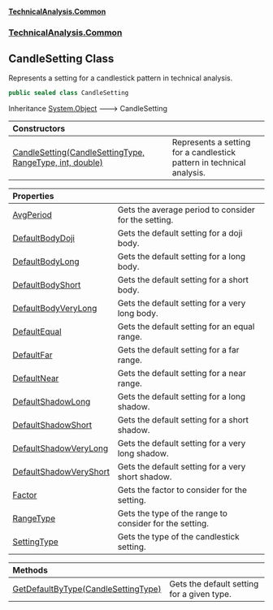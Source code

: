#### [TechnicalAnalysis.Common](TechnicalAnalysis.Common.md 'TechnicalAnalysis.Common')
### [TechnicalAnalysis.Common](TechnicalAnalysis.Common.md#TechnicalAnalysis.Common 'TechnicalAnalysis.Common')

## CandleSetting Class

Represents a setting for a candlestick pattern in technical analysis.

```csharp
public sealed class CandleSetting
```

Inheritance [System.Object](https://docs.microsoft.com/en-us/dotnet/api/System.Object 'System.Object') &#129106; CandleSetting

| Constructors | |
| :--- | :--- |
| [CandleSetting(CandleSettingType, RangeType, int, double)](CandleSetting.CandleSetting(CandleSettingType,RangeType,int,double).md 'TechnicalAnalysis.Common.CandleSetting.CandleSetting(TechnicalAnalysis.Common.CandleSettingType, TechnicalAnalysis.Common.RangeType, int, double)') | Represents a setting for a candlestick pattern in technical analysis. |

| Properties | |
| :--- | :--- |
| [AvgPeriod](CandleSetting.AvgPeriod.md 'TechnicalAnalysis.Common.CandleSetting.AvgPeriod') | Gets the average period to consider for the setting. |
| [DefaultBodyDoji](CandleSetting.DefaultBodyDoji.md 'TechnicalAnalysis.Common.CandleSetting.DefaultBodyDoji') | Gets the default setting for a doji body. |
| [DefaultBodyLong](CandleSetting.DefaultBodyLong.md 'TechnicalAnalysis.Common.CandleSetting.DefaultBodyLong') | Gets the default setting for a long body. |
| [DefaultBodyShort](CandleSetting.DefaultBodyShort.md 'TechnicalAnalysis.Common.CandleSetting.DefaultBodyShort') | Gets the default setting for a short body. |
| [DefaultBodyVeryLong](CandleSetting.DefaultBodyVeryLong.md 'TechnicalAnalysis.Common.CandleSetting.DefaultBodyVeryLong') | Gets the default setting for a very long body. |
| [DefaultEqual](CandleSetting.DefaultEqual.md 'TechnicalAnalysis.Common.CandleSetting.DefaultEqual') | Gets the default setting for an equal range. |
| [DefaultFar](CandleSetting.DefaultFar.md 'TechnicalAnalysis.Common.CandleSetting.DefaultFar') | Gets the default setting for a far range. |
| [DefaultNear](CandleSetting.DefaultNear.md 'TechnicalAnalysis.Common.CandleSetting.DefaultNear') | Gets the default setting for a near range. |
| [DefaultShadowLong](CandleSetting.DefaultShadowLong.md 'TechnicalAnalysis.Common.CandleSetting.DefaultShadowLong') | Gets the default setting for a long shadow. |
| [DefaultShadowShort](CandleSetting.DefaultShadowShort.md 'TechnicalAnalysis.Common.CandleSetting.DefaultShadowShort') | Gets the default setting for a short shadow. |
| [DefaultShadowVeryLong](CandleSetting.DefaultShadowVeryLong.md 'TechnicalAnalysis.Common.CandleSetting.DefaultShadowVeryLong') | Gets the default setting for a very long shadow. |
| [DefaultShadowVeryShort](CandleSetting.DefaultShadowVeryShort.md 'TechnicalAnalysis.Common.CandleSetting.DefaultShadowVeryShort') | Gets the default setting for a very short shadow. |
| [Factor](CandleSetting.Factor.md 'TechnicalAnalysis.Common.CandleSetting.Factor') | Gets the factor to consider for the setting. |
| [RangeType](CandleSetting.RangeType.md 'TechnicalAnalysis.Common.CandleSetting.RangeType') | Gets the type of the range to consider for the setting. |
| [SettingType](CandleSetting.SettingType.md 'TechnicalAnalysis.Common.CandleSetting.SettingType') | Gets the type of the candlestick setting. |

| Methods | |
| :--- | :--- |
| [GetDefaultByType(CandleSettingType)](CandleSetting.GetDefaultByType(CandleSettingType).md 'TechnicalAnalysis.Common.CandleSetting.GetDefaultByType(TechnicalAnalysis.Common.CandleSettingType)') | Gets the default setting for a given type. |
